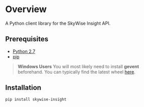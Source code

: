 # Overview
A Python client library for the SkyWise Insight API.

## Prerequisites

- [Python 2.7](https://www.python.org/downloads/)
- [pip](https://pip.pypa.io/en/stable/installing/)

> **Windows Users**
> You will most likely need to install **gevent** beforehand. You can typically find the latest wheel [here](http://www.lfd.uci.edu/~gohlke/pythonlibs/#gevent).

## Installation

```bash
pip install skywise-insight
```
